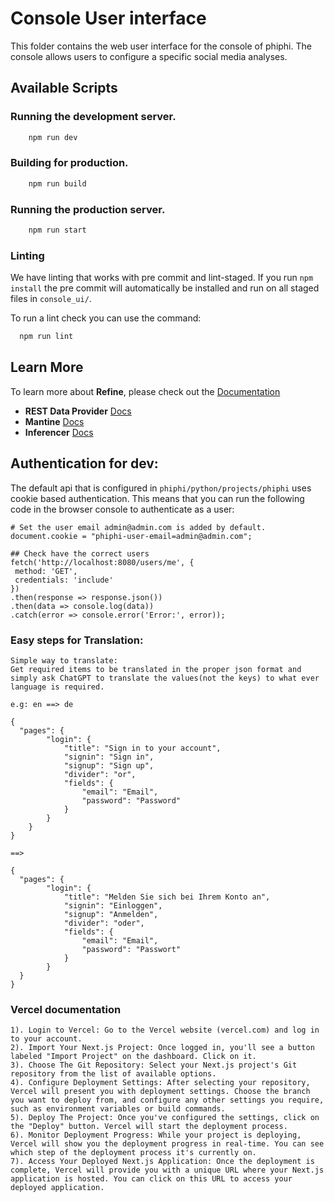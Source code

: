 # Console User interface

This folder contains the web user interface for the console of phiphi. The console allows users to configure a specific social media analyses.

## Available Scripts

### Running the development server.

```bash
    npm run dev
```

### Building for production.

```bash
    npm run build
```

### Running the production server.

```bash
    npm run start
```

### Linting

We have linting that works with pre commit and lint-staged. If you run `npm install` the pre
commit will automatically be installed and run on all staged files in `console_ui/`.

To run a lint check you can use the command:

```bash
  npm run lint
```

## Learn More

To learn more about **Refine**, please check out the [Documentation](https://refine.dev/docs)

- **REST Data Provider** [Docs](https://refine.dev/docs/core/providers/data-provider/#overview)
- **Mantine** [Docs](#)
- **Inferencer** [Docs](https://refine.dev/docs/packages/documentation/inferencer)

## Authentication for dev:

The default api that is configured in `phiphi/python/projects/phiphi` uses cookie based
authentication. This means that you can run the following code in the browser console to
authenticate as a user:

```
# Set the user email admin@admin.com is added by default.
document.cookie = "phiphi-user-email=admin@admin.com";

## Check have the correct users
fetch('http://localhost:8080/users/me', {
 method: 'GET',
 credentials: 'include'
})
.then(response => response.json())
.then(data => console.log(data))
.catch(error => console.error('Error:', error));
```
### Easy steps for Translation:

```
Simple way to translate: 
Get required items to be translated in the proper json format and simply ask ChatGPT to translate the values(not the keys) to what ever language is required.

e.g: en ==> de

{
  "pages": {
        "login": {
            "title": "Sign in to your account",
            "signin": "Sign in",
            "signup": "Sign up",
            "divider": "or",
            "fields": {
                "email": "Email",
                "password": "Password"
            }
        }
    }
}

==>

{
  "pages": {
        "login": {
            "title": "Melden Sie sich bei Ihrem Konto an",
            "signin": "Einloggen",
            "signup": "Anmelden",
            "divider": "oder",
            "fields": {
                "email": "Email",
                "password": "Passwort"
            }
        }
  }
}
```

### Vercel documentation

```
1). Login to Vercel: Go to the Vercel website (vercel.com) and log in to your account.
2). Import Your Next.js Project: Once logged in, you'll see a button labeled "Import Project" on the dashboard. Click on it.
3). Choose The Git Repository: Select your Next.js project's Git repository from the list of available options.
4). Configure Deployment Settings: After selecting your repository, Vercel will present you with deployment settings. Choose the branch you want to deploy from, and configure any other settings you require, such as environment variables or build commands.
5). Deploy The Project: Once you've configured the settings, click on the "Deploy" button. Vercel will start the deployment process.
6). Monitor Deployment Progress: While your project is deploying, Vercel will show you the deployment progress in real-time. You can see which step of the deployment process it's currently on.
7). Access Your Deployed Next.js Application: Once the deployment is complete, Vercel will provide you with a unique URL where your Next.js application is hosted. You can click on this URL to access your deployed application.
```
